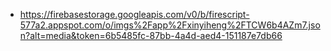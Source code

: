 - https://firebasestorage.googleapis.com/v0/b/firescript-577a2.appspot.com/o/imgs%2Fapp%2Fxinyiheng%2FTCW6b4AZm7.json?alt=media&token=6b5485fc-87bb-4a4d-aed4-151187e7db66
